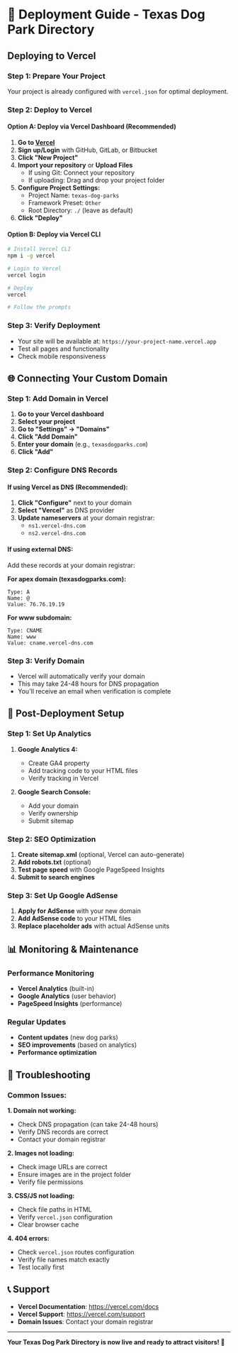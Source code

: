 # 🚀 Deployment Guide - Texas Dog Park Directory

## Deploying to Vercel

### Step 1: Prepare Your Project
Your project is already configured with `vercel.json` for optimal deployment.

### Step 2: Deploy to Vercel

#### Option A: Deploy via Vercel Dashboard (Recommended)
1. **Go to [Vercel](https://vercel.com/)**
2. **Sign up/Login** with GitHub, GitLab, or Bitbucket
3. **Click "New Project"**
4. **Import your repository** or **Upload Files**
   - If using Git: Connect your repository
   - If uploading: Drag and drop your project folder
5. **Configure Project Settings:**
   - Project Name: `texas-dog-parks`
   - Framework Preset: `Other`
   - Root Directory: `./` (leave as default)
6. **Click "Deploy"**

#### Option B: Deploy via Vercel CLI
```bash
# Install Vercel CLI
npm i -g vercel

# Login to Vercel
vercel login

# Deploy
vercel

# Follow the prompts
```

### Step 3: Verify Deployment
- Your site will be available at: `https://your-project-name.vercel.app`
- Test all pages and functionality
- Check mobile responsiveness

## 🌐 Connecting Your Custom Domain

### Step 1: Add Domain in Vercel
1. **Go to your Vercel dashboard**
2. **Select your project**
3. **Go to "Settings" → "Domains"**
4. **Click "Add Domain"**
5. **Enter your domain** (e.g., `texasdogparks.com`)
6. **Click "Add"**

### Step 2: Configure DNS Records

#### If using Vercel as DNS (Recommended):
1. **Click "Configure"** next to your domain
2. **Select "Vercel"** as DNS provider
3. **Update nameservers** at your domain registrar:
   - `ns1.vercel-dns.com`
   - `ns2.vercel-dns.com`

#### If using external DNS:
Add these records at your domain registrar:

**For apex domain (texasdogparks.com):**
```
Type: A
Name: @
Value: 76.76.19.19
```

**For www subdomain:**
```
Type: CNAME
Name: www
Value: cname.vercel-dns.com
```

### Step 3: Verify Domain
- Vercel will automatically verify your domain
- This may take 24-48 hours for DNS propagation
- You'll receive an email when verification is complete

## 🔧 Post-Deployment Setup

### Step 1: Set Up Analytics
1. **Google Analytics 4:**
   - Create GA4 property
   - Add tracking code to your HTML files
   - Verify tracking in Vercel

2. **Google Search Console:**
   - Add your domain
   - Verify ownership
   - Submit sitemap

### Step 2: SEO Optimization
1. **Create sitemap.xml** (optional, Vercel can auto-generate)
2. **Add robots.txt** (optional)
3. **Test page speed** with Google PageSpeed Insights
4. **Submit to search engines**

### Step 3: Set Up Google AdSense
1. **Apply for AdSense** with your new domain
2. **Add AdSense code** to your HTML files
3. **Replace placeholder ads** with actual AdSense units

## 📊 Monitoring & Maintenance

### Performance Monitoring
- **Vercel Analytics** (built-in)
- **Google Analytics** (user behavior)
- **PageSpeed Insights** (performance)

### Regular Updates
- **Content updates** (new dog parks)
- **SEO improvements** (based on analytics)
- **Performance optimization**

## 🚨 Troubleshooting

### Common Issues:

**1. Domain not working:**
- Check DNS propagation (can take 24-48 hours)
- Verify DNS records are correct
- Contact your domain registrar

**2. Images not loading:**
- Check image URLs are correct
- Ensure images are in the project folder
- Verify file permissions

**3. CSS/JS not loading:**
- Check file paths in HTML
- Verify `vercel.json` configuration
- Clear browser cache

**4. 404 errors:**
- Check `vercel.json` routes configuration
- Verify file names match exactly
- Test locally first

## 📞 Support

- **Vercel Documentation**: https://vercel.com/docs
- **Vercel Support**: https://vercel.com/support
- **Domain Issues**: Contact your domain registrar

---

**Your Texas Dog Park Directory is now live and ready to attract visitors! 🎉** 